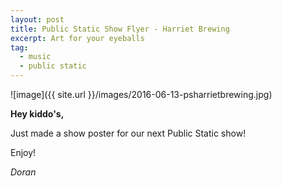```yaml
---
layout: post
title: Public Static Show Flyer - Harriet Brewing
excerpt: Art for your eyeballs
tag:
  - music
  - public static
---
```


![image]({{ site.url }}/images/2016-06-13-psharrietbrewing.jpg)

**Hey kiddo's,**

Just made a show poster for our next Public Static show!

Enjoy!

*Doran*
